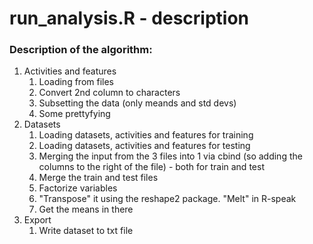 # run_analysis.R - description

### Description of the algorithm:

1. Activities and features
	1. Loading from files
	2. Convert 2nd column to characters
	3. Subsetting the data (only meands and std devs)
	4. Some prettyfying
2. Datasets
	1. Loading datasets, activities and features for training
	2. Loading datasets, activities and features for testing
	3. Merging the input from the 3 files into 1 via cbind (so adding the columns to the right of the file) - both for train and test
	4. Merge the train and test files
	5. Factorize variables
	6. "Transpose" it using the reshape2 package. "Melt" in R-speak
	7. Get the means in there
3. Export
	1. Write dataset to txt file